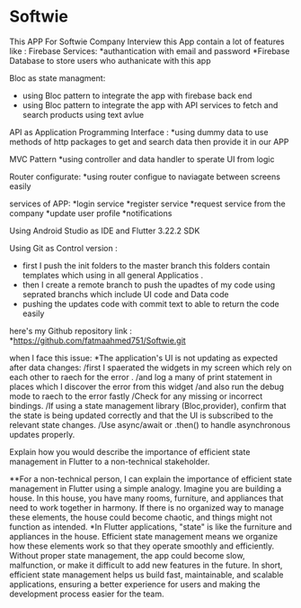 # Softwie
This APP For Softwie Company Interview 
this App contain a lot of features like :
Firebase Services:
*authantication with email and password
*Firebase Database to store users who authanicate with this app 

Bloc as state managment: 
* using Bloc pattern to integrate the app with firebase back end
* using Bloc pattern to integrate the app with API services to fetch and search products using text avlue

API as Application Programming Interface :
*using dummy data to use methods of http packages to get and search data then provide it in our APP

MVC Pattern
*using controller and data handler to sperate UI from logic 

Router configurate:
*using router configue to naviagate between screens easily 

services of APP:
*login service
*register service
*request service from the company
*update user profile
*notifications

Using Android Studio as IDE and Flutter 3.22.2 SDK 

Using Git as Control version :
* first I push the init folders to the master branch this folders contain templates which using in all general Applicatios .
* then I create a remote branch to push the upadtes of my code using seprated branchs which include UI code and Data code
* pushing the updates code with commit text to able to return the code easily

here's my Github repository link :
*https://github.com/fatmaahmed751/Softwie.git

when I face this issue:
*The application's UI is not updating as expected after data changes:
/first I spaerated the widgets in my screen which rely on each other to raech for the error .
/and log a many of print statement in places which I discover the error from this widget 
/and also run the debug mode to raech to the error fastly
/Check for any missing or incorrect bindings.
/If using a state management library (Bloc,provider), confirm that the state is being updated correctly and that the UI is subscribed to the relevant state changes.
/Use async/await or .then() to handle asynchronous updates properly.

 Explain how you would describe the importance of efficient state management in Flutter to a non-technical stakeholder.

**For a non-technical person, I can explain the importance of efficient state management in Flutter using a simple analogy.
Imagine you are building a house. In this house, you have many rooms, furniture, and appliances that need to work together in harmony. If there is no organized way to manage these elements, the house could become chaotic, and things might not function as intended.
*In Flutter applications, "state" is like the furniture and appliances in the house. Efficient state management means we organize how these elements work so that they operate smoothly and efficiently. Without proper state management, the app could become slow, malfunction, or make it difficult to add new features in the future.
In short, efficient state management helps us build fast, maintainable, and scalable applications, ensuring a better experience for users and making the development process easier for the team.
